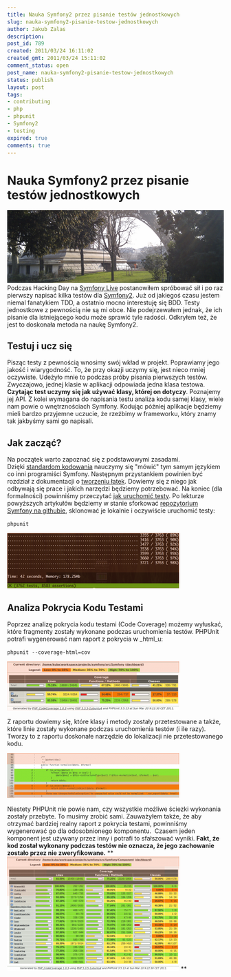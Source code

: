 ```yaml
---
title: Nauka Symfony2 przez pisanie testów jednostkowych
slug: nauka-symfony2-pisanie-testow-jednostkowych
author: Jakub Zalas
description: 
post_id: 789
created: 2011/03/24 16:11:02
created_gmt: 2011/03/24 15:11:02
comment_status: open
post_name: nauka-symfony2-pisanie-testow-jednostkowych
status: publish
layout: post
tags:
- contributing
- php
- phpunit
- Symfony2
- testing
expired: true
comments: true
---
```


<!--Podczas Hacking Day na Symfony Live postanowiłem spróbować sił i po raz pierwszy napisać kilka testów dla Symfony2. Już od jakiegoś czasu jestem niemal fanatykiem TDD, a ostatnio mocno interestuję się BDD. Testy jednostkowe z pewnością nie są mi obce. Nie podejrzewałem jednak, że pisanie testów dla istniejącego kodu może sprawić tyle radości.

Odkryłem też, że testowanie jest doskonałą metodą na naukę Symfony2.-->

# Nauka Symfony2 przez pisanie testów jednostkowych

![](/uploads/wp/2011/03/unit-testing.png) Podczas Hacking Day na [Symfony Live](/symfony-live-2011) postanowiłem spróbować sił i po raz pierwszy napisać kilka testów dla [Symfony2](http://symfony.com). Już od jakiegoś czasu jestem niemal fanatykiem TDD, a ostatnio mocno interestuję się BDD. Testy jednostkowe z pewnością nie są mi obce. Nie podejrzewałem jednak, że ich pisanie dla istniejącego kodu może sprawić tyle radości. Odkryłem też, że jest to doskonała metoda na naukę Symfony2. 

## Testuj i ucz się

Pisząc testy z pewnością wnosimy swój wkład w projekt. Poprawiamy jego jakość i wiarygodność. To, że przy okazji uczymy się, jest nieco mniej oczywiste. Udeżyło mnie to podczas próby pisania pierwszych testów. Zwyczajowo, jednej klasie w aplikacji odpowiada jedna klasa testowa. **Czytając test uczymy się jak używać klasy, której on dotyczy**. Poznajemy jej API. Z kolei wymagana do napisania testu analiza kodu samej klasy, wiele nam powie o wnętrznościach Symfony. Kodując później aplikacje będziemy mieli bardzo przyjemne uczucie, że rzeźbimy w frameworku, który znamy tak jakbyśmy sami go napisali. 

## Jak zacząć?

Na początek warto zapoznać się z podstawowymi zasadami. Dzięki [standardom kodowania](http://symfony.com/doc/2.0/contributing/code/standards.html) nauczymy się "mówić" tym samym językiem co inni programiści Symfony. Następnym przystankiem powinien być rozdział z dokumentacji o [tworzeniu łatek](http://symfony.com/doc/2.0/contributing/code/patches.html). Dowiemy się z niego jak odbywają się prace i jakich narzędzi będziemy potrzebować. Na koniec (dla formalności) powinniśmy przeczytać [jak uruchomić testy](http://symfony.com/doc/2.0/contributing/code/tests.html). Po lekturze powyższych artykułów będziemy w stanie sforkować [repozytorium Symfony na githubie](http://github.com/symfony/symfony), sklonować je lokalnie i oczywiście uruchomić testy: 
    
    
    phpunit

![](/uploads/wp/2011/03/phpunit-output-400x128.png)

## Analiza Pokrycia Kodu Testami

Poprzez analizę pokrycia kodu testami (Code Coverage) możemy wyłuskać, które fragmenty zostały wykonane podczas uruchomienia testów. PHPUnit potrafi wygenerować nam raport z pokrycia w _html_u: 
    
    
    phpunit --coverage-html=cov

![](/uploads/wp/2011/03/symfony2-test-coverage-400x114.png)

Z raportu dowiemy się, które klasy i metody zostały przetestowane a także, które linie zostały wykonane podczas uruchomienia testów (i ile razy). Tworzy to z raportu doskonałe narzędzie do lokalizacji nie przetestowanego kodu. 

![](/uploads/wp/2011/03/symfony2-class-test-coverage-400x104.png)

Niestety PHPUnit nie powie nam, czy wszystkie możliwe ściezki wykonania zostały przebyte. To musimy zrobić sami. Zauważyłem także, że aby otrzymać bardziej realny raport z pokrycia testami, powinniśmy wygenerować go dla odosobnionego komponentu.  Czasem jeden komponent jest używany przez inny i potrafi to sfałszować wyniki. **Fakt, że kod został wykonany podczas testów nie oznacza, że jego zachowanie zostało przez nie zweryfikowane.** **![](/uploads/wp/2011/03/symfony2-components-test-coverage-400x266.png) **
